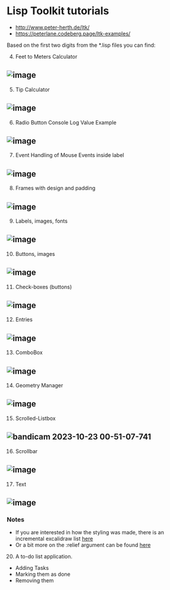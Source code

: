 # Lisp Toolkit tutorials
- http://www.peter-herth.de/ltk/
- https://peterlane.codeberg.page/ltk-examples/

Based on the first two digits from the *.lisp files you can find:

4. Feet to Meters Calculator

![image](https://github.com/art3xias23/clisp-ltk-tutorials/assets/23562239/6305c081-bd29-48de-b2e4-b38fd93ce262)
-----

5. Tip Calculator
   
![image](https://github.com/art3xias23/clisp-ltk-tutorials/assets/23562239/fdf64b7c-344c-4c65-b569-4b261c4f1db0)
-----

6. Radio Button Console Log Value Example
   
![image](https://github.com/art3xias23/clisp-ltk-tutorials/assets/23562239/4b3aa0a1-2457-4014-8999-2fff18b5b30a)
------

7. Event Handling of Mouse Events inside label

![image](https://github.com/art3xias23/clisp-ltk-tutorials/assets/23562239/6aca2625-e959-4336-b804-56f07d8cb848)
------

8. Frames with design and padding

![image](https://github.com/art3xias23/clisp-ltk-tutorials/assets/23562239/dd860d69-e5e7-4239-9fe7-57c9f435faf0)
------

9. Labels, images, fonts

![image](https://github.com/art3xias23/clisp-ltk-tutorials/assets/23562239/c20a0930-c34a-4057-947f-66d142eee7e5)
-----

10. Buttons, images

![image](https://github.com/art3xias23/clisp-ltk-tutorials/assets/23562239/f0ebd318-e4a9-4592-ba42-fa86e85e8deb)
-----

11. Check-boxes (buttons)

![image](https://github.com/art3xias23/clisp-ltk-tutorials/assets/23562239/5aaffb5b-774e-4c9c-b711-64bcc2c55e1a)
------

12. Entries

![image](https://github.com/art3xias23/clisp-ltk-tutorials/assets/23562239/576973b1-5fa6-4dab-b5ef-9422c32ddba6)
------

13. ComboBox

![image](https://github.com/art3xias23/clisp-ltk-tutorials/assets/23562239/129fb320-3e7b-4e27-817b-3806217a53dc)
------

14. Geometry Manager

![image](https://github.com/art3xias23/clisp-ltk-tutorials/assets/23562239/7b6565b1-f0cf-4503-bdb8-be6ddfd7e34a)
------

15. Scrolled-Listbox

![bandicam 2023-10-23 00-51-07-741](https://github.com/art3xias23/clisp-ltk-tutorials/assets/23562239/fb615377-1f68-4224-bd49-1306926d1f0b)
------

16. Scrollbar

![image](https://github.com/art3xias23/clisp-ltk-tutorials/assets/23562239/e2ea612f-f4a2-4e75-9302-261d22f969e7)
------

17. Text

![image](https://github.com/art3xias23/clisp-ltk-tutorials/assets/23562239/78905abd-b2c9-4dc0-bce3-1209a7f38b88)
------




### Notes
- If you are interested in how the styling was made, there is an incremental excalidraw list [here](https://github.com/art3xias23/clisp-ltk-tutorials/commit/5818a598cbf97424909654fdc2d23c031cb7c475#commitcomment-130594774)
- Or a bit more on the :relief argument can be found [here](https://github.com/art3xias23/clisp-ltk-tutorials/commit/94fe6a44f384314cb36d71f69f2cf3d382ec4b3d#commitcomment-130321349)




20. A to-do list application. 
 - Adding Tasks
 - Marking them as done
 - Removing them

